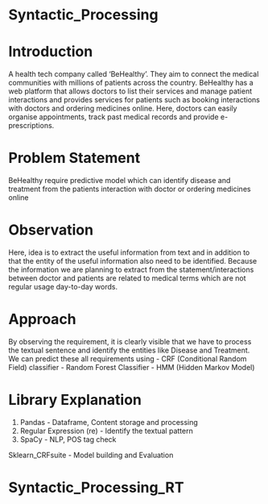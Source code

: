 # Syntactic_Processing

# Introduction
A health tech company called ‘BeHealthy’. They aim to connect the medical communities with millions of patients across the country. BeHealthy has a web platform that allows doctors to list their services and manage patient interactions and provides services for patients such as booking interactions with doctors and ordering medicines online. Here, doctors can easily organise appointments, track past medical records and provide e-prescriptions.

# Problem Statement
BeHealthy require predictive model which can identify disease and treatment from the patients interaction with doctor or ordering medicines online

# Observation
Here, idea is to extract the useful information from text and in addition to that the entity of the useful information also need to be identified.
Because the information we are planning to extract from the statement/interactions between doctor and patients are related to medical terms which are not regular usage day-to-day words.

# Approach
By observing the requirement, it is clearly visible that we have to process the textual sentence and identify the entities like Disease and Treatment. We can predict these all requirements using - CRF (Conditional Random Field) classifier - Random Forest Classifier - HMM (Hidden Markov Model)

# Library Explanation
1. Pandas - Dataframe, Content storage and processing
2. Regular Expression (re) - Identify the textual pattern
3. SpaCy - NLP, POS tag check

Sklearn_CRFsuite - Model building and Evaluation
# Syntactic_Processing_RT
